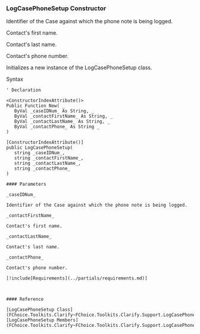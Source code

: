 ﻿### LogCasePhoneSetup Constructor

Identifier of the Case against which the phone note is being logged.

Contact's first name.

Contact's last name.

Contact's phone number.

Initializes a new instance of the LogCasePhoneSetup class.

Syntax

```vbnet
' Declaration

<ConstructorIndexAttribute()>
Public Function New( _
   ByVal _caseIDNum_ As String, _
   ByVal _contactFirstName_ As String, _
   ByVal _contactLastName_ As String, _
   ByVal _contactPhone_ As String _
)

[ConstructorIndexAttribute()]
public LogCasePhoneSetup( 
   string _caseIDNum_,
   string _contactFirstName_,
   string _contactLastName_,
   string _contactPhone_
)

#### Parameters

_caseIDNum_

Identifier of the Case against which the phone note is being logged.

_contactFirstName_

Contact's first name.

_contactLastName_

Contact's last name.

_contactPhone_

Contact's phone number.

[!include[Requirements](../partials/requirements.md)]



#### Reference

[LogCasePhoneSetup Class](FChoice.Toolkits.Clarify~FChoice.Toolkits.Clarify.Support.LogCasePhoneSetup.md)  
[LogCasePhoneSetup Members](FChoice.Toolkits.Clarify~FChoice.Toolkits.Clarify.Support.LogCasePhoneSetup_members.md)